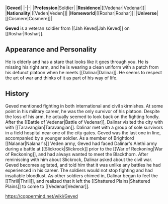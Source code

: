 |**Geved**|
|-|-|
|**Profession**|Soldier|
|**Residence**|[[Vedenar\|Vedenar]]|
|**Nationality**|[[Veden\|Veden]]|
|**Homeworld**|[[Roshar\|Roshar]]|
|**Universe**|[[Cosmere\|Cosmere]]|

**Geved** is a veteran soldier from [[Jah Keved\|Jah Keved]] on [[Roshar\|Roshar]].

## Appearance and Personality
He is elderly and has a stare that looks like it goes through you. He is missing his right arm, and he is wearing a clean uniform with a patch from his defunct platoon when he meets [[Dalinar\|Dalinar]]. He seems to respect the art of war and thinks of it as part of his way of life.

## History
Geved mentioned fighting in both international and civil skirmishes. At some point in his military career, he was the only survivor of his platoon. Despite the loss of his arm, he actually seemed to look back on the fighting fondly.
After the [[Battle of Vedenar\|Battle of Vedenar]], Dalinar visited the city with with [[Taravangian\|Taravangian]]. Dalinar met with a group of sole survivors in a field hospital near one of the city gates. Geved was the last one in line, accompanied by a younger soldier. As a member of Brightlord [[Nalanar\|Nalanar's]] Veden army, Geved had faced Dalinar's Alethi army during a battle at [[Slickrock\|Slickrock]] prior to the [[War of Reckoning\|War of Reckoning]], and had always wanted to meet the Blackthorn. After reminiscing with him about Slickrock, Dalinar asked about the civil war. Geved becomes agitated, and told him that it was unlike any battles he had experienced in his career. The soldiers would not stop fighting and had insatiable bloodlust. As other soldiers chimed in, Dalinar began to feel the [[Thrill\|Thrill]], and realized that it left the [[Shattered Plains\|Shattered Plains]] to come to [[Vedenar\|Vedenar]].



https://coppermind.net/wiki/Geved